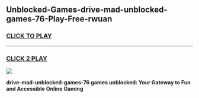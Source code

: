 
## Unblocked-Games-drive-mad-unblocked-games-76-Play-Free-rwuan
<h3>
<a href="https://premium76.site?title=drive-mad-unblocked-games-76&ref=18A">CLICK TO PLAY</a></h3>
<hr>

<h3>
<a href="https://premium76.site?title=drive-mad-unblocked-games-76&ref=18A">CLICK 2 PLAY</a>
  
</h3>

<a href="https://premium76.site?title=drive-mad-unblocked-games-76&ref=18A"><img src="https://clearcache.store/games.png"></a>


**drive-mad-unblocked-games-76 games unblocked: Your Gateway to Fun and Accessible Online Gaming**
